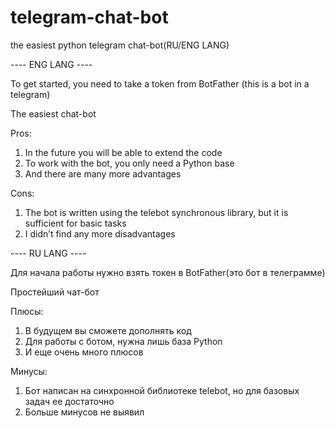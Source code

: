 # telegram-chat-bot
the easiest python telegram chat-bot(RU/ENG LANG)

---- ENG LANG ----

To get started, you need to take a token from BotFather (this is a bot in a telegram)

The easiest chat-bot

Pros:
1) In the future you will be able to extend the code
2) To work with the bot, you only need a Python base 
3) And there are many more advantages

Cons: 
1) The bot is written using the telebot synchronous library, but it is sufficient for basic tasks
2) I didn’t find any more disadvantages



---- RU LANG ----

Для начала работы нужно взять токен в BotFather(это бот в телеграмме)

Простейший чат-бот 

Плюсы:
1) В будущем вы сможете дополнять код
2) Для работы с ботом, нужна лишь база Python 
3) И еще очень много плюсов

Минусы: 
1) Бот написан на синхронной библиотеке telebot, но для базовых задач ее достаточно
2) Больше минусов не выявил
